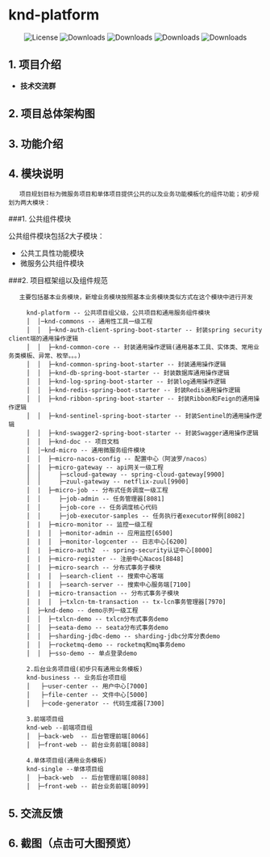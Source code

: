#  knd-platform

<p align="center">
  <img src='https://img.shields.io/badge/license-Apache%202-4EB1BA.svg' alt='License'/>
  <img src="https://img.shields.io/badge/Spring%20Boot-2.1.12.RELEASE-blue" alt="Downloads"/>
  <img src="https://img.shields.io/badge/Spring%20Cloud-Greenwich.SR5-blue" alt="Downloads"/>
  <img src="https://img.shields.io/badge/Spring%20Cloud%20Alibaba-2.1.1.RELEASE-blue" alt="Downloads"/>
  <img src="https://img.shields.io/badge/Layui-EasyWeb-yellowgreen" alt="Downloads"/>
</p>



## 1. 项目介绍

* **技术交流群** 

## 2. 项目总体架构图

## 3. 功能介绍

## 4. 模块说明

       项目规划目标为微服务项目和单体项目提供公共的以及业务功能模板化的组件功能；初步规划为两大模块：

  ###1. 公共组件模块

   公共组件模块包括2大子模块：

   - 公共工具性功能模块 
   - 微服务公共组件模块

   ###2. 项目框架组以及组件规范

       主要包括基本业务模块，新增业务模块按照基本业务模块类似方式在这个模块中进行开发
       
         knd-platform -- 公共项目组父级，公共项目和通用服务组件模块
         │  │─knd-commons -- 通用性工具一级工程
         │  │  ├─knd-auth-client-spring-boot-starter -- 封装spring security client端的通用操作逻辑
         │  │  ├─knd-common-core -- 封装通用操作逻辑(通用基本工具、实体类、常用业务类模板、异常、枚举。。。)
         │  │  ├─knd-common-spring-boot-starter -- 封装通用操作逻辑
         │  │  ├─knd-db-spring-boot-starter -- 封装数据库通用操作逻辑
         │  │  ├─knd-log-spring-boot-starter -- 封装log通用操作逻辑
         │  │  ├─knd-redis-spring-boot-starter -- 封装Redis通用操作逻辑
         │  │  ├─knd-ribbon-spring-boot-starter -- 封装Ribbon和Feign的通用操作逻辑
         │  │  ├─knd-sentinel-spring-boot-starter -- 封装Sentinel的通用操作逻辑
         │  │  ├─knd-swagger2-spring-boot-starter -- 封装Swagger通用操作逻辑
         │  │  ├─knd-doc -- 项目文档
         │  │─knd-micro -- 通用微服务组件模块
         │  │  ├─micro-nacos-config -- 配置中心（阿波罗/nacos）
         │  |  ├─micro-gateway -- api网关一级工程
         │  │     ├─scloud-gateway -- spring-cloud-gateway[9900]
         │  │     ├─zuul-gateway -- netflix-zuul[9900]
         │  |  ├─micro-job -- 分布式任务调度一级工程
         │  │     ├─job-admin -- 任务管理器[8081]
         │  │     ├─job-core -- 任务调度核心代码
         │  │     ├─job-executor-samples -- 任务执行者executor样例[8082]
         │  |  ├─micro-monitor -- 监控一级工程
         │  |  │  ├─monitor-admin -- 应用监控[6500]
         │  |  │  ├─monitor-logcenter -- 日志中心[6200]
         │  |  ├─micro-auth2  -- spring-security认证中心[8000]
         │  |  ├─micro-register -- 注册中心Nacos[8848]
         │  |  ├─micro-search -- 分布式事务子模块
         │  |  │  ├─search-client -- 搜索中心客端
         │  |  │  ├─search-server -- 搜索中心服务端[7100]
         │  |  ├─micro-transaction -- 分布式事务子模块
         │  |  │  ├─txlcn-tm-transaction -- tx-lcn事务管理器[7970]
         │  ├─knd-demo -- demo示列一级工程
         │  │  ├─txlcn-demo -- txlcn分布式事务demo
         │  │  ├─seata-demo -- seata分布式事务demo
         │  │  ├─sharding-jdbc-demo -- sharding-jdbc分库分表demo
         │  │  ├─rocketmq-demo -- rocketmq和mq事务demo
         │  │  ├─sso-demo -- 单点登录demo
         
         2.后台业务项目组(初步只有通用业务模板)
         knd-business -- 业务后台项目组
         │   ├─user-center -- 用户中心[7000]
         │   ├─file-center -- 文件中心[5000]
         │   ├─code-generator -- 代码生成器[7300]  
          
         3.前端项目组
         knd-web --前端项目组
         │  ├─back-web  -- 后台管理前端[8066]
         │  ├─front-web -- 前台业务前端[8088] 
         
         4.单体项目组(通用业务模板)
         knd-single --单体项目组
         │  ├─back-web  -- 后台管理前端[8088]
         │  ├─front-web -- 前台业务前端[8099] 
         
## 5. 交流反馈


## 6. 截图（点击可大图预览）
